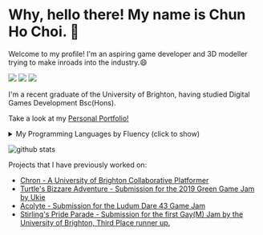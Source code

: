 # Why, hello there! My name is Chun Ho Choi. 👋  
Welcome to my profile! I'm an aspiring game developer and 3D modeller trying to make inroads into the industry.😄

[<img src="https://img.shields.io/badge/-Chun%20Ho%20Choi-blue?style=flat&logo=linkedin&labelColor=blue">](https://www.linkedin.com/in/chun-ho-choi/)
[<img src="https://img.shields.io/badge/-chunhochoi2000@gmail.com-red?style=flat&logo=gmail&labelColor=white">](mailto:https://chunhochoi2000@gmail.com)
[<img src="https://img.shields.io/badge/-Chun%20Ho%20Choi-black?style=flat&logo=Artstation&labelColor=black">](https://www.artstation.com/chunhochoi)

I'm a recent graduate of the University of Brighton, having studied Digital Games Development Bsc(Hons). 

Take a look at my [Personal Portfolio!](https://chunhochoi.netlify.app/) 

<details>
  <summary>My Programming Languages by Fluency (click to show)</summary>
  
| Fluency Ranking | My Programming Languages |
| --------------- | -------------------------|
|                1|  <img src="https://cdn.jsdelivr.net/gh/devicons/devicon/icons/html5/html5-plain-wordmark.svg" width="20" height="20"> HTML |
|                2|  <img src="https://cdn.jsdelivr.net/gh/devicons/devicon/icons/javascript/javascript-plain.svg" width="20" height="20"> Javascript|
|                3|  <img src="https://cdn.jsdelivr.net/gh/devicons/devicon/icons/css3/css3-plain-wordmark.svg" width="20" height="20"> CSS|
|                4|  <img src="https://cdn.jsdelivr.net/gh/devicons/devicon@latest/icons/kotlin/kotlin-original.svg" width="20" height="20"> Kotlin|
|                5|  <img src="https://cdn.jsdelivr.net/gh/devicons/devicon/icons/cplusplus/cplusplus-line.svg" width="20" height="20"> C++|
|                6|  <img src="https://cdn.jsdelivr.net/gh/devicons/devicon/icons/csharp/csharp-line.svg" width="20" height="20"> C#|
|                7|  <img src="/Images/sql-server.png" width="20" height="20"> SQL|
|                8|  <img src="https://cdn.jsdelivr.net/gh/devicons/devicon/icons/python/python-plain-wordmark.svg" width="20" height="20"> Python (Currently under self study)|  
 
</details>

![github stats](https://github-readme-stats.vercel.app/api?username=ChunHoChoi)

Projects that I have previously worked on:

- [Chron - A University of Brighton Collaborative Platformer](https://github.com/UoBSoft/Chron)
- [Turtle's Bizzare Adventure - Submission for the 2019 Green Game Jam by Ukie](https://chunhochoi.itch.io/turtles-bizarre-adventures)
- [Acolyte - Submission for the Ludum Dare 43 Game Jam](https://ldjam.com/events/ludum-dare/43/acolyte)
- [Stirling's Pride Parade - Submission for the first Gay(M) Jam by the University of Brighton, Third Place runner up.]()


<!--
**ChunHoChoi/ChunHoChoi** is a ✨ _special_ ✨ repository because its `README.md` (this file) appears on your GitHub profile.

Here are some ideas to get you started:

- 🔭 I’m currently working on ...
- 🌱 I’m currently learning ...
- 👯 I’m looking to collaborate on ...
- 🤔 I’m looking for help with ...
- 💬 Ask me about ...
- 📫 How to reach me: ...
- 😄 Pronouns: ...
- ⚡ Fun fact: ...
-->
